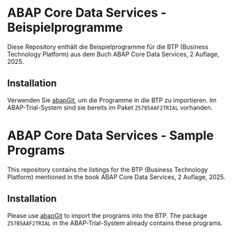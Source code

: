 # ABAP Core Data Services - Beispielprogramme #
Diese Repository enthält die Beispielprogramme für die BTP (Business Technology Platform) aus dem Buch ABAP Core Data Services, 2 Auflage, 2025.

## Installation ##
Verwenden Sie [abapGit](https://help.sap.com/docs/btp/sap-business-technology-platform/working-with-abapgit), um die Programme in die BTP zu importieren. Im ABAP-Trial-System sind sie bereits im Paket `Z57B5AAF2TRIAL` vorhanden.

# ABAP Core Data Services - Sample Programs #
This repository contains the listings for the BTP (Business Technology Platform) mentioned in the book ABAP Core Data Services, 2 Auflage, 2025.

## Installation ##
Please use [abapGit](https://help.sap.com/docs/btp/sap-business-technology-platform/working-with-abapgit) to import the programs into the BTP. The package `Z57B5AAF2TRIAL` in the ABAP-Trial-System already contains these programs.

 

